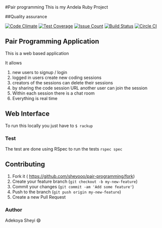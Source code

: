 #Pair programming
This is my Andela Ruby Project

##Quality assurance

[![Code Climate](https://codeclimate.com/github/sheyooo/pair-programming/badges/gpa.svg)](https://codeclimate.com/github/sheyooo/pair-programming) [![Test Coverage](https://codeclimate.com/github/sheyooo/pair-programming/badges/coverage.svg)](https://codeclimate.com/github/sheyooo/pair-programming/coverage) [![Issue Count](https://codeclimate.com/github/sheyooo/pair-programming/badges/issue_count.svg)](https://codeclimate.com/github/sheyooo/pair-programming) [![Build Status](https://travis-ci.org/sheyooo/pair-programming.svg?branch=master)](https://travis-ci.org/sheyooo/pair-programming) [![Circle CI](https://circleci.com/gh/sheyooo/pair-programming.svg?style=svg)](https://circleci.com/gh/sheyooo/pair-programming) 

## Pair Programming Application
This is a web based application 

It allows
  1. new users to signup / login
  2. logged in users create new coding sessions
  3. creators of the sessions can delete their sessions
  4. by sharing the code session URL another user can join the session
  5. Within each session there is a chat room
  6. Everything is real time

## Web Interface
To run this locally you just have to ` $ rackup `
  
  
### Test
The test are done using RSpec
to run the tests `rspec spec`

## Contributing
1. Fork it ( https://github.com/sheyooo/pair-programming/fork)
2. Create your feature branch (`git checkout -b my-new-feature`)
3. Commit your changes (`git commit -am 'Add some feature'`)
4. Push to the branch (`git push origin my-new-feature`)
5. Create a new Pull Request

### Author 
Adekoya Sheyi :smile: